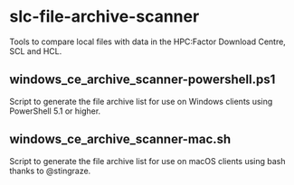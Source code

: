 # slc-file-archive-scanner
Tools to compare local files with data in the HPC:Factor Download Centre, SCL and HCL.

## windows_ce_archive_scanner-powershell.ps1
Script to generate the file archive list for use on Windows clients using PowerShell 5.1 or higher.

## windows_ce_archive_scanner-mac.sh
Script to generate the file archive list for use on macOS clients using bash thanks to @stingraze.
